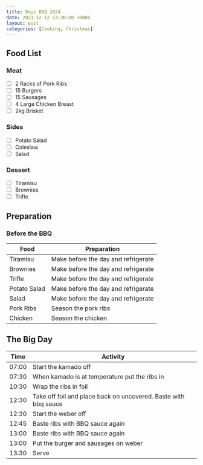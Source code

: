 ```yaml
---
title: Boys BBQ 2024
date: 2023-12-12 13:30:00 +0000
layout: post
categories: [Cooking, Christmas]
---
```


## Food List
### Meat
- [ ] 2 Racks of Pork Ribs
- [ ] 15 Burgers
- [ ] 15 Sausages
- [ ] 4 Large Chicken Breast
- [ ] 2kg Brisket

### Sides
- [ ] Potato Salad
- [ ] Coleslaw
- [ ] Salad

### Dessert
- [ ] Tiramisu
- [ ] Brownies
- [ ] Trifle

## Preparation
### Before the BBQ

| Food  | Preparation                                         |
|-------|-----------------------------------------------------|
|Tiramisu|Make before the day and refrigerate|
|Brownies|Make before the day and refrigerate|
|Trifle|Make before the day and refrigerate|
|Potato Salad|Make before the day and refrigerate|
|Salad|Make before the day and refrigerate|
|Pork Ribs|Season the pork ribs|
|Chicken|Season the chicken|


## The Big Day


| Time  | Activity                                            |
|-------|-----------------------------------------------------|
| 07:00 | Start the kamado off                          |
| 07:30 | When kamado is at temperature put the ribs in  |
| 10:30 | Wrap the ribs in foil                |
| 12:30 | Take off foil and place back on uncovered. Baste with bbq sauce|
| 12:30 | Start the weber off|
| 12:45 | Baste ribs with BBQ sauce again                   |
| 13:00 | Baste ribs with BBQ sauce again |
| 13:00 | Put the burger and sausages on weber           |
| 13:30 | Serve |